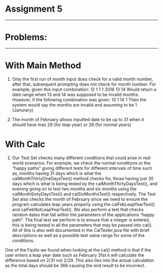 # Assignment 5
-------------------------------------------------------------
# Problems:
------------------------------------------------------------
# With Main Method
1. Only the first run of month input does check for a valid month number, after that, subsequent prompting does not check for month number. For example, given this input combination:
12
1
1
1
2018
13
14
Would return a date range when 13 and 14 was supposed to be invalid months. However, if the following combination was given:
13
1
14
1
Then the system would say the months are invalid and assuming to be 1 (Janurary)

2. The month of February allows inputted date to be up to 31 when it should have max 29 (for leap year) or 28 (for normal years)

# With Calc
1. Our Test Set checks many different conditions that could arise in real world scenarios. For example, we check the normal conditions or the “happy paths” giving different tests for different intervals of time such as, months having 31 days which is what the calMonthThirtyOneDaysTest() method checks for, those having just 30 days which is what is being tested by the calMonthThirtyDaysTest(), and evening going on to test two months and six months using the calMonthSixtyDaysTest() and calSixMonthsTest() respectively. The Test Set also checks the month of February since we need to ensure the program calculates leap years properly using the calFebLeapYearTest() and calFebNotLeapYearTest(). We also perform a test that checks random dates that fall within the parameters of the applications “happy path”. The final test we perform is to ensure that a integer is entered, this is being tested in all the parameters that may be passed into cal(). All of this is also well documented in the CalTester.java file with brief descriptions as well as a possible test value range for some of the conditions.

One of the Faults we found when looking at the cal() method is that if the user enters a leap year date such as February 31st it will calculate the difference based on 2/31 not 2/29. This also ties into the actual calculation as the total days should be 366 causing the end result to be incorrect.


